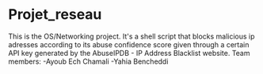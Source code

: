 # Projet_reseau
This is the OS/Networking project. It's a shell script that blocks malicious ip adresses according to its abuse confidence score given through a certain API key generated by the AbuseIPDB - IP Address Blacklist website.
Team members:
  -Ayoub Ech Chamali
  -Yahia Bencheddi
